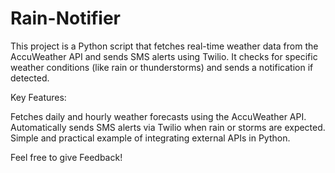 # Rain-Notifier
This project is a Python script that fetches real-time weather data from the AccuWeather API and sends SMS alerts using Twilio. It checks for specific weather conditions (like rain or thunderstorms) and sends a notification if detected.

Key Features:

Fetches daily and hourly weather forecasts using the AccuWeather API.
Automatically sends SMS alerts via Twilio when rain or storms are expected.
Simple and practical example of integrating external APIs in Python.

Feel free to give Feedback!
